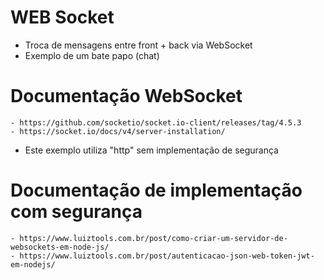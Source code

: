 # WEB Socket
- Troca de mensagens entre front + back via WebSocket
- Exemplo de um bate papo (chat)

# Documentação WebSocket
	- https://github.com/socketio/socket.io-client/releases/tag/4.5.3
	- https://socket.io/docs/v4/server-installation/
- Este exemplo utiliza "http" sem implementação de segurança
# Documentação de implementação com segurança
	- https://www.luiztools.com.br/post/como-criar-um-servidor-de-websockets-em-node-js/
	- https://www.luiztools.com.br/post/autenticacao-json-web-token-jwt-em-nodejs/